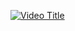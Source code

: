 [![Video Title](https://img.youtube.com/vi/ZYpYk4qj_uI/0.jpg)](https://www.youtube.com/watch?v=ZYpYk4qj_uI)
